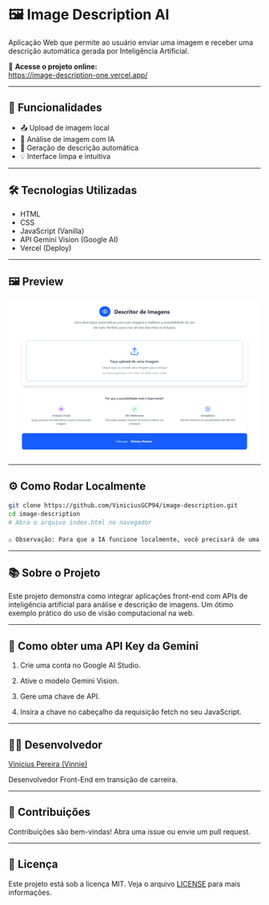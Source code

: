 # 🖼️ Image Description AI

Aplicação Web que permite ao usuário enviar uma imagem e receber uma descrição automática gerada por Inteligência Artificial.

🔗 **Acesse o projeto online:**  
https://image-description-one.vercel.app/

---

## 🚀 Funcionalidades

- 📤 Upload de imagem local
- 🧠 Análise de imagem com IA
- 💬 Geração de descrição automática
- 💡 Interface limpa e intuitiva

---

## 🛠️ Tecnologias Utilizadas

- HTML
- CSS
- JavaScript (Vanilla)
- API Gemini Vision (Google AI)
- Vercel (Deploy)

---

## 🖼️ Preview

![Screenshot image description](./image-description.png)  

---

## ⚙️ Como Rodar Localmente

```bash
git clone https://github.com/ViniciusGCP94/image-description.git
cd image-description
# Abra o arquivo index.html no navegador

⚠️ Observação: Para que a IA funcione localmente, você precisará de uma API Key da Gemini Vision, e configurar corretamente a requisição fetch.
```

---

## 📚 Sobre o Projeto
Este projeto demonstra como integrar aplicações front-end com APIs de inteligência artificial para análise e descrição de imagens. Um ótimo exemplo prático do uso de visão computacional na web.

---

## 🔐 Como obter uma API Key da Gemini
1. Crie uma conta no Google AI Studio.

2. Ative o modelo Gemini Vision.

3. Gere uma chave de API.

4. Insira a chave no cabeçalho da requisição fetch no seu JavaScript.

---

## 🙋‍♂️ Desenvolvedor
[Vinícius Pereira (Vinnie)](https://github.com/ViniciusGCP94)

Desenvolvedor Front-End em transição de carreira.

---

## 🤝 Contribuições
Contribuições são bem-vindas!
Abra uma issue ou envie um pull request.

---

## 📄 Licença
Este projeto está sob a licença MIT.
Veja o arquivo [LICENSE](./eslint.config.js) para mais informações.